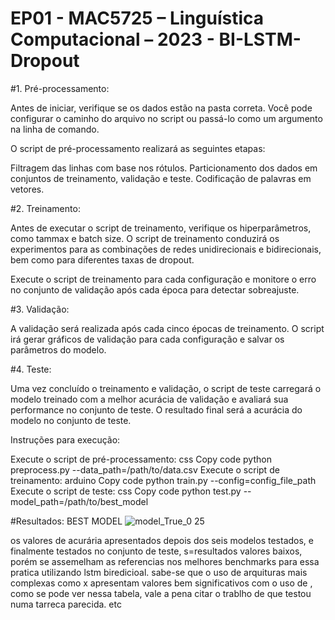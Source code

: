 # EP01 - MAC5725 – Linguística Computacional – 2023 - BI-LSTM-Dropout

#1. Pré-processamento:

Antes de iniciar, verifique se os dados estão na pasta correta. Você pode configurar o caminho do arquivo no script ou passá-lo como um argumento na linha de comando.

O script de pré-processamento realizará as seguintes etapas:

Filtragem das linhas com base nos rótulos.
Particionamento dos dados em conjuntos de treinamento, validação e teste.
Codificação de palavras em vetores.

#2. Treinamento:

Antes de executar o script de treinamento, verifique os hiperparâmetros, como tammax e batch size. O script de treinamento conduzirá os experimentos para as combinações de redes unidirecionais e bidirecionais, bem como para diferentes taxas de dropout.

Execute o script de treinamento para cada configuração e monitore o erro no conjunto de validação após cada época para detectar sobreajuste.

#3. Validação:

A validação será realizada após cada cinco épocas de treinamento. O script irá gerar gráficos de validação para cada configuração e salvar os parâmetros do modelo.

#4. Teste:

Uma vez concluído o treinamento e validação, o script de teste carregará o modelo treinado com a melhor acurácia de validação e avaliará sua performance no conjunto de teste. O resultado final será a acurácia do modelo no conjunto de teste.

Instruções para execução:

Execute o script de pré-processamento:
css
Copy code
python preprocess.py --data_path=/path/to/data.csv
Execute o script de treinamento:
arduino
Copy code
python train.py --config=config_file_path
Execute o script de teste:
css
Copy code
python test.py --model_path=/path/to/best_model


#Resultados:
BEST MODEL
![model_True_0 25](https://github.com/Penteado89/BI-LSTM-Dropout/assets/80430113/d5a159d8-a54e-4030-a582-39c8485fb515)


os valores de acurária apresentados depois dos seis modelos testados, e finalmente testados no conjunto de teste, s=resultados valores baixos, porém se assemelham as referencias nos melhores benchmarks para essa pratica utilizando lstm biredicioal.
sabe-se que o uso de arquituras mais complexas como x apresentam valores bem significativos com o uso de , como se pode ver nessa tabela,
vale a pena citar o trablho de que testou numa tarreca parecida. etc 

